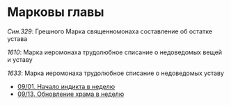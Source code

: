 
# Марковы главы

*Син.329*: Грешного Марка священномонаха составление об остатке устава

*1610*: Марка иеромонаха трудолюбное списание о недоведомых вещей и уставу

*1633*: Марка иеромонаха трудолюбное списание о недоведомых уставу

- [09/01. Начало индикта в неделю](mrk_09_01_01.md)
- [09/13. Обновление храма в неделю](mrk_09_13_01.md)
